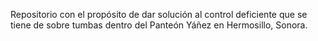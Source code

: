Repositorio con el propósito de dar solución al control deficiente que se tiene de sobre tumbas dentro del Panteón Yáñez en Hermosillo, Sonora. 
